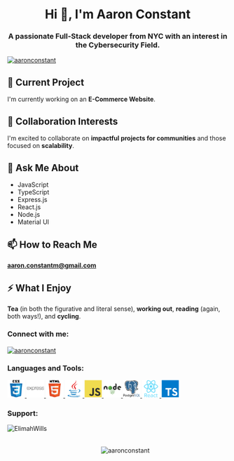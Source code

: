 <h1 align="center">Hi 👋, I'm Aaron Constant</h1>
<h3 align="center">A passionate Full-Stack developer from NYC with an interest in the Cybersecurity Field.</h3>

<p align="left"> <a href="https://github.com/ryo-ma/github-profile-trophy"><img src="https://github-profile-trophy.vercel.app/?username=aaronconstant" alt="aaronconstant" /></a> </p>

## 🔭 Current Project
I'm currently working on an **E-Commerce Website**.

## 👯 Collaboration Interests
I'm excited to collaborate on **impactful projects for communities** and those focused on **scalability**.

## 💬 Ask Me About
- JavaScript  
- TypeScript  
- Express.js  
- React.js  
- Node.js  
- Material UI

## 📫 How to Reach Me
**aaron.constantm@gmail.com**

## ⚡ What I Enjoy
**Tea** (in both the figurative and literal sense), **working out**, **reading** (again, both ways!), and **cycling**.

<h3 align="left">Connect with me:</h3>
<p align="left">
<a href="https://linkedin.com/in/aaronconstant" target="blank"><img align="center" src="https://raw.githubusercontent.com/rahuldkjain/github-profile-readme-generator/master/src/images/icons/Social/linked-in-alt.svg" alt="aaronconstant" height="30" width="40" /></a>
</p>

<h3 align="left">Languages and Tools:</h3>
<p align="left"> <a href="https://www.w3schools.com/css/" target="_blank" rel="noreferrer"> <img src="https://raw.githubusercontent.com/devicons/devicon/master/icons/css3/css3-original-wordmark.svg" alt="css3" width="40" height="40"/> </a> <a href="https://expressjs.com" target="_blank" rel="noreferrer"> <img src="https://raw.githubusercontent.com/devicons/devicon/master/icons/express/express-original-wordmark.svg" alt="express" width="40" height="40"/> </a> <a href="https://www.w3.org/html/" target="_blank" rel="noreferrer"> <img src="https://raw.githubusercontent.com/devicons/devicon/master/icons/html5/html5-original-wordmark.svg" alt="html5" width="40" height="40"/> </a> <a href="https://www.java.com" target="_blank" rel="noreferrer"> <img src="https://raw.githubusercontent.com/devicons/devicon/master/icons/java/java-original.svg" alt="java" width="40" height="40"/> </a> <a href="https://developer.mozilla.org/en-US/docs/Web/JavaScript" target="_blank" rel="noreferrer"> <img src="https://raw.githubusercontent.com/devicons/devicon/master/icons/javascript/javascript-original.svg" alt="javascript" width="40" height="40"/> </a> <a href="https://nodejs.org" target="_blank" rel="noreferrer"> <img src="https://raw.githubusercontent.com/devicons/devicon/master/icons/nodejs/nodejs-original-wordmark.svg" alt="nodejs" width="40" height="40"/> </a> <a href="https://www.postgresql.org" target="_blank" rel="noreferrer"> <img src="https://raw.githubusercontent.com/devicons/devicon/master/icons/postgresql/postgresql-original-wordmark.svg" alt="postgresql" width="40" height="40"/> </a> <a href="https://reactjs.org/" target="_blank" rel="noreferrer"> <img src="https://raw.githubusercontent.com/devicons/devicon/master/icons/react/react-original-wordmark.svg" alt="react" width="40" height="40"/> </a> <a href="https://www.typescriptlang.org/" target="_blank" rel="noreferrer"> <img src="https://raw.githubusercontent.com/devicons/devicon/master/icons/typescript/typescript-original.svg" alt="typescript" width="40" height="40"/> </a> </p>

<h3 align="left">Support:</h3>
<p><a href="https://buymeacoffee.com/aaroconsv"> <img align="left" src="https://cdn.buymeacoffee.com/buttons/v2/default-yellow.png" height="50" width="210" alt="ElimahWills" /></a></p><br><br>

<p>&nbsp;<img align="center" src="https://github-readme-stats.vercel.app/api?username=aaronconstant&show_icons=true&locale=en" alt="aaronconstant" /></p>




<!---
AaronConstant/AaronConstant is a ✨ special ✨ repository because its `README.md` (this file) appears on your GitHub profile.
You can click the Preview link to take a look at your changes.
--->
